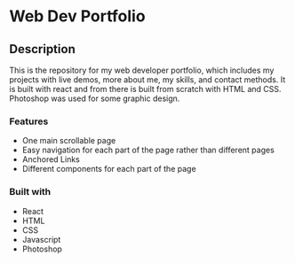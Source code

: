 # Web Dev Portfolio

## Description

This is the repository for my web developer portfolio, which includes my projects with live demos, more about me, my skills, and contact methods. It is built with react and from there is built from scratch with HTML and CSS. Photoshop was used for some graphic design.

### Features
- One main scrollable page
- Easy navigation for each part of the page rather than different pages
- Anchored Links
- Different components for each part of the page

### Built with
- React
- HTML
- CSS
- Javascript
- Photoshop
